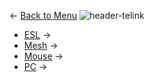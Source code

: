← [Back to Menu](https://telinkgithub.github.io/Telink/ "Menu")
![header-telink](https://i.imgur.com/5kRG6CF.jpg)

- [ESL](https://telinkgithub.github.io/App-Specific/ "ESL") →
- [Mesh](https://telinkgithub.github.io/App-Specific/ "Mesh") →
- [Mouse](https://telinkgithub.github.io/App-Specific/ "Mouse") →
- [PC](https://telinkgithub.github.io/App-Specific/ "PC") →
